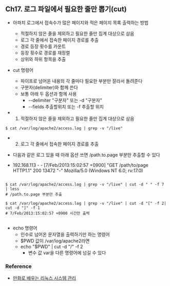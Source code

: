 
## Ch17. 로그 파일에서 필요한 줄만 뽑기(cut)

- 아파치 로그에서 접속수가 많은 페이지와 적은 페이지 목록 출력하는 방법  
    - 적절하지 않은 줄을 제외하고 필요한 줄만 집계 대상으로 삼음
    - 로그 각 줄에서 접속한 페이지 경로를 추출
    - 경로 등장 횟수를 카운트
    - 등장 횟수로 경로를 재정렬
    - 상위와 하위 항목을 추출

- cut 명령어
    - 파이프로 넘어온 내용의 각 줄마다 필요한 부분만 잘라서 돌려준다
    - 구분자(delimiter)와 함께 쓴다
    - 보통 아래 두 옵션과 함께 사용
        - --delimiter "구분자" 또는 -d "구분자"
        - --fields 추출할위치 또는 -f 추출할 위치

- 1. 적절하지 않은 줄을 제외하고 필요한 줄만 집계 대상으로 삼음

```
$ cat /var/log/apache2/access.log | grep -v "/live"
```

- 2. 로그 각 줄에서 접속한 페이지 경로를 추출

- 다음과 같은 로그 있을 때 아래 옵션 쓰면 /path.to.page 부분만 추출할 수 있다 
- 192.168.113 - - [7/Feb/2013:15:02:57 +0900] "GET /path/to/page HTTP1.1" 200 13472 "-" Mozilla/5.0 (Windows NT 6.0; rv:17.0)

```

$ cat /var/log/apache2/access.log | grep -v "/live" | cut -d " " -f 7 | less
# /path.to.page 부분만 추출
```

```
$ cat /var/log/apache2/access.log | grep -v "/live" | cut -d "[" -f 2| cut -d "]" -f 1
# 7/Feb/2013:15:02:57 +0900 시간만 출력


```

- echo 명령어
    - 인수로 넘어온 문자열을 출력하기만 하는 명령어
    - $PWD 값이 /var/log/apache2라면
    - echo "&#36;PWD" | cut -d "/" -f 2
        - 변수 값 var을 다른 명령어에 넘길 수 있다 
    

### Reference

  - [만화로 배우는 리눅스 시스템 관리](http://www.yes24.com/Product/Goods/32402055?Acode=101)

